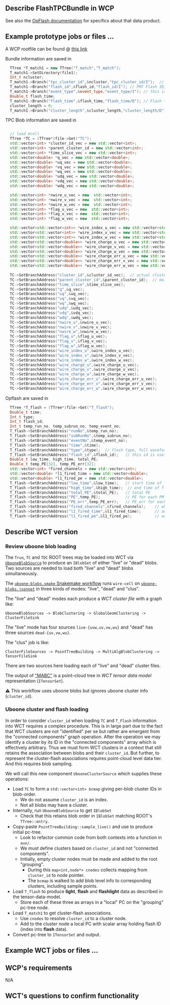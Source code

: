## Describe FlashTPCBundle in WCP

See also the [OpFlash documentation](https://github.com/BNLIF/wire-cell-data/blob/master/docs/FlashTPCBundle.md) for specifics about that data product.  

## Example prototype jobs or files ...

A WCP rootfile can be found @ [this link](https://www.phy.bnl.gov/xqian/talks/wire-cell-porting/nuselEval_5384_137_6852.root)

Bundle information are saved in 
```cpp
  TTree *T_match1 = new TTree("T_match","T_match");
  T_match1->SetDirectory(file1);
  Int_t ncluster;
  T_match1->Branch("tpc_cluster_id",&ncluster,"tpc_cluster_id/I");  // TPC parent cluster id (see TC tree for more explainations)
  T_match1->Branch("flash_id",&flash_id,"flash_id/I"); // PMT Flash ID, see flash_id for more information
  T_match1->Branch("event_type",&event_type,"event_type/I"); // this is to save the event tagger information (saved as bits in WCP)
  Double_t flash_time;
  T_match1->Branch("flash_time",&flash_time,"flash_time/D"); // Flash time 
  cluster_length = 0;
  T_match1->Branch("cluster_length",&cluster_length,"cluster_length/D"); // cluster length for main cluster
```


TPC Blob information are saved in 
```cpp

  // load mcell
  TTree *TC = (TTree*)file->Get("TC");
  std::vector<int> *cluster_id_vec = new std::vector<int>;
  std::vector<int> *parent_cluster_id = new std::vector<int>;
  std::vector<int> *time_slice_vec = new std::vector<int>;
  std::vector<double> *q_vec = new std::vector<double>;
  std::vector<double> *uq_vec = new std::vector<double>;
  std::vector<double> *vq_vec = new std::vector<double>;
  std::vector<double> *wq_vec = new std::vector<double>;
  std::vector<double> *udq_vec = new std::vector<double>;
  std::vector<double> *vdq_vec = new std::vector<double>;
  std::vector<double> *wdq_vec = new std::vector<double>;

  std::vector<int> *nwire_u_vec = new  std::vector<int>;
  std::vector<int> *nwire_v_vec = new  std::vector<int>;
  std::vector<int> *nwire_w_vec = new  std::vector<int>;
  std::vector<int> *flag_u_vec = new  std::vector<int>;
  std::vector<int> *flag_v_vec = new  std::vector<int>;
  std::vector<int> *flag_w_vec = new  std::vector<int>;

  std::vector<std::vector<int>> *wire_index_u_vec = new std::vector<std::vector<int>>;
  std::vector<std::vector<int>> *wire_index_v_vec = new std::vector<std::vector<int>>;
  std::vector<std::vector<int>> *wire_index_w_vec = new std::vector<std::vector<int>>;
  std::vector<std::vector<double>> *wire_charge_u_vec = new std::vector<std::vector<double>>;
  std::vector<std::vector<double>> *wire_charge_v_vec = new std::vector<std::vector<double>>;
  std::vector<std::vector<double>> *wire_charge_w_vec = new std::vector<std::vector<double>>;
  std::vector<std::vector<double>> *wire_charge_err_u_vec = new std::vector<std::vector<double>>;
  std::vector<std::vector<double>> *wire_charge_err_v_vec = new std::vector<std::vector<double>>;
  std::vector<std::vector<double>> *wire_charge_err_w_vec = new std::vector<std::vector<double>>;
  
  TC->SetBranchAddress("cluster_id",&cluster_id_vec);  // actual cluster id where this blob belons
  TC->SetBranchAddress("parent_cluster_id",&parent_cluster_id);  // main cluster id that is used in T_match bundle
  TC->SetBranchAddress("time_slice",&time_slice_vec);
  TC->SetBranchAddress("q",&q_vec);
  TC->SetBranchAddress("uq",&uq_vec);
  TC->SetBranchAddress("vq",&vq_vec);
  TC->SetBranchAddress("wq",&wq_vec);
  TC->SetBranchAddress("udq",&udq_vec);
  TC->SetBranchAddress("vdq",&vdq_vec);
  TC->SetBranchAddress("wdq",&wdq_vec);
  TC->SetBranchAddress("nwire_u",&nwire_u_vec);
  TC->SetBranchAddress("nwire_v",&nwire_v_vec);
  TC->SetBranchAddress("nwire_w",&nwire_w_vec);
  TC->SetBranchAddress("flag_u",&flag_u_vec);
  TC->SetBranchAddress("flag_v",&flag_v_vec);
  TC->SetBranchAddress("flag_w",&flag_w_vec);
  TC->SetBranchAddress("wire_index_u",&wire_index_u_vec);
  TC->SetBranchAddress("wire_index_v",&wire_index_v_vec);
  TC->SetBranchAddress("wire_index_w",&wire_index_w_vec);
  TC->SetBranchAddress("wire_charge_u",&wire_charge_u_vec);
  TC->SetBranchAddress("wire_charge_v",&wire_charge_v_vec);
  TC->SetBranchAddress("wire_charge_w",&wire_charge_w_vec);
  TC->SetBranchAddress("wire_charge_err_u",&wire_charge_err_u_vec);
  TC->SetBranchAddress("wire_charge_err_v",&wire_charge_err_v_vec);
  TC->SetBranchAddress("wire_charge_err_w",&wire_charge_err_w_vec);
```


Opflash are saved in 
```cpp
  TTree *T_flash = (TTree*)file->Get("T_flash");
  Double_t time;
  Int_t type;
  Int_t flash_id;
  Int_t temp_run_no, temp_subrun_no, temp_event_no;
  T_flash->SetBranchAddress("runNo",&temp_run_no);
  T_flash->SetBranchAddress("subRunNo",&temp_subrun_no);
  T_flash->SetBranchAddress("eventNo",&temp_event_no);
  T_flash->SetBranchAddress("time",&time);
  T_flash->SetBranchAddress("type",&type);  // flash type, full waveform or Cosmic mode, two different types in MicroBooNE
  T_flash->SetBranchAddress("flash_id",&flash_id);   // this id is useful for matching with TPC object in bundle
  Double_t low_time, high_time, total_PE;
  Double_t temp_PE[32], temp_PE_err[32];
  std::vector<int> *fired_channels = new std::vector<int>;
  std::vector<double> *l1_fired_time = new std::vector<double>;
  std::vector<double> *l1_fired_pe = new std::vector<double>;
  T_flash->SetBranchAddress("low_time",&low_time);   // start time of flash
  T_flash->SetBranchAddress("high_time",&high_time);  // end time of flash
  T_flash->SetBranchAddress("total_PE",&total_PE);   // total PE
  T_flash->SetBranchAddress("PE",temp_PE);           // PE for each PMT
  T_flash->SetBranchAddress("PE_err",temp_PE_err);   // PE_err for each PMT
  T_flash->SetBranchAddress("fired_channels",&fired_channels);    // which channel are included in flash
  T_flash->SetBranchAddress("l1_fired_time",&l1_fired_time);      // advanced flash info 
  T_flash->SetBranchAddress("l1_fired_pe",&l1_fired_pe);          // advanced flash info
```

## Describe WCT version

### Review uboone blob loading

The `Trun`, `TC` and `TDC` ROOT trees may be loaded into WCT via [`UbooneBlobSource`](../../../root/src/UbooneBlobSource.cxx) to produce an `IBlobSet` of either "live" or "dead" blobs.  Two sources are needed to load both "live" and "dead" blobs simultaneously.

The [`uboone-blobs.smake` Snakemake workflow](../../../root/test/uboone-blobs.smake) runs `wire-cell` on [`uboone-blobs.jsonnet`](../../../root/test/uboone-blobs.jsonnet) in three kinds of modes: "live", "dead" and "clus".  

The "live" and "dead" modes each produce a *WCT cluster file* with a graph like:

```
UbooneBlobSources -> BlobClustering -> GlobalGeomClustering -> ClusterFileSink
```

The "live" mode has four sources `live-{uvw,uv,vw,wu}` and "dead" has three sources `dead-{uv,vw,wu}`.  

The "clus" job is like:

```
ClusterFileSources -> PointTreeBuilding -> MultiAlgBlobClustering -> TensorFileSink
```
There are two sources here loading each of "live" and "dead" cluster files.

The output of ["MABC"](../../../clus/src/MultiAlgBlobClustering.cxx) is a point-cloud tree in *WCT tensor data model* representation (`ITensorSet`).

:warning: This workflow uses uboone blobs but ignores uboone cluster info (`cluster_id`).

### Uboone cluster and flash loading

In order to consider `cluster_id` when loading `TC` and `T_Flash` information into WCT requires a complex procedure.  This is in large part due to the fact that WCT clusters are not "identified" per se but rather are emergent from the "connected components" graph operation.  After the operation we may identify a cluster by its ID in the "connected components" array which is effectively arbitrary.  Thus we must form WCT clusters in a context that still retains the association between blobs and their `cluster_id`.  But further, to represent the cluster-flash associations requires point-cloud level data tier.  And this requires blob sampling.  

We will call this new component `UbooneClusterSource` which supplies these operations:

- Load `TC` to form a `std::vector<int> bcmap` giving per-blob cluster IDs in blob-order.
  - We do not assume `cluster_id` is an index.
  - Not all blobs may have a cluster.
- Internally, run `UbooneBlobSource` to get `IBlobSet`
  - Check that this retains blob order in `IBlobSet` matching ROOT's `TTree::entry`.
- Copy-paste `PointTreeBuilding::sample_live()` and use to produce initial pc-tree.
  - Look to refactor common code from both contexts into a function in `aux/`.
  - We must define clusters based on `cluster_id` and not "connected components".
  - Initially, empty cluster nodes must be made and added to the root "grouping".
    - During this `map<int,node*> cnodes` collects mapping from `cluster_id` to node pointer.
    - The `bcmap` is walked to add blob level info to corresponding clusters, including sample points.
- Load `T_flash` to produce **light**, **flash** and **flashlight** data as described in the tensor-data-model.
  - Store each of these three as arrays in a "local" PC on the "grouping" pc-tree node.
- Load `T_match1` to get cluster-flash associations.
  - Use `cnodes` to resolve `cluster_id` to a cluster node.
  - Add to the cluster node a local PC with scalar array holding flash ID (index into **flash** data).
- Convert pc-tree to `ITensorSet` and output.
  


## Example WCT jobs or files ... 


## WCP's requirements 

N/A

## WCT's questions to confirm functionality 

